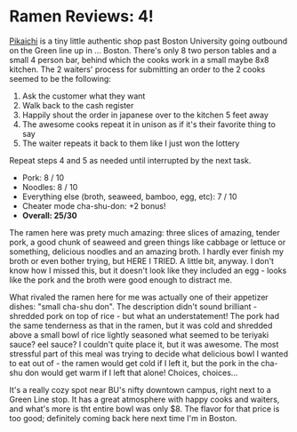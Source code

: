 # Ramen Reviews: 4!

[Pikaichi][] is a tiny little authentic shop past Boston University
going outbound on the Green line up in ... Boston. There's only 8 two
person tables and a small 4 person bar, behind which the cooks
work in a small maybe 8x8 kitchen. The 2 waiters' process for
submitting an order to the 2 cooks seemed to be the following:

1. Ask the customer what they want
2. Walk back to the cash register
3. Happily shout the order in japanese over to the kitchen 5 feet away
4. The awesome cooks repeat it in unison as if it's their favorite
thing to say
5. The waiter repeats it back to them like I just won the lottery

Repeat steps 4 and 5 as needed until interrupted by the next task.

* Pork: 8 / 10
* Noodles: 8 / 10
* Everything else (broth, seaweed, bamboo, egg, etc): 7 / 10
* Cheater mode cha-shu-don: +2 bonus!
* **Overall: 25/30**

The ramen here was prety much amazing: three slices of amazing, tender
pork, a good chunk of seaweed and green things like cabbage or lettuce
or something, delicious noodles and an amazing broth. I hardly ever
finish my broth or even bother trying, but HERE I TRIED. A little bit,
anyway. I don't know how I missed this, but it doesn't look like they
included an egg - looks like the pork and the broth were good enough
to distract me.

What rivaled the ramen here for me was actually one of their appetizer
dishes: "small cha-shu don". The description didn't sound brilliant -
shredded pork on top of rice - but what an understatement! The pork
had the same tenderness as that in the ramen, but it was cold and
shredded above a small bowl of rice lightly seasoned what seemed to be
teriyaki sauce? eel sauce? I couldn't quite place it, but it was
awesome. The most stressful part of this meal was trying to decide
what delicious bowl I wanted to eat out of - the ramen would get cold
if I left it, but the pork in the cha-shu don would get warm if I left
that alone! Choices, choices...

It's a really cozy spot near BU's nifty downtown campus, right next to
a Green Line stop. It has a great atmosphere with happy cooks and
waiters, and what's more is tht entire bowl was only $8. The flavor
for that price is too good; definitely coming back here next time I'm
in Boston.

[Pikaichi]: http://maps.google.com/search?q=pikaichi+boston+university
